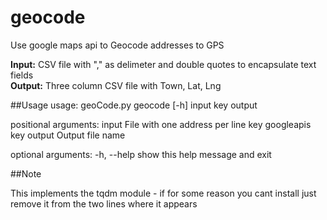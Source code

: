 # geocode

Use google maps api to Geocode addresses to GPS

**Input:** CSV file with "," as delimeter and double quotes to encapsulate text fields<br>
**Output:** Three column CSV file with Town, Lat, Lng

##Usage
usage: geoCode.py geocode [-h] input key output

positional arguments:
  input       File with one address per line
  key         googleapis key
  output      Output file name

optional arguments:
  -h, --help  show this help message and exit


##Note

This implements the tqdm module - if for some reason you cant install just remove it from the two lines where it appears
